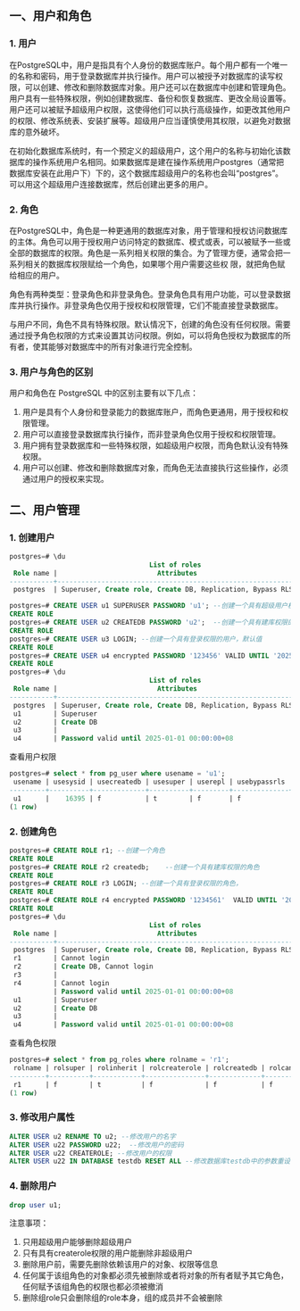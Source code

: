 ##   一、用户和角色

### 1. 用户

在PostgreSQL中，用户是指具有个人身份的数据库账户。每个用户都有一个唯一的名称和密码，用于登录数据库并执行操作。用户可以被授予对数据库的读写权限，可以创建、修改和删除数据库对象。用户还可以在数据库中创建和管理角色。用户具有一些特殊权限，例如创建数据库、备份和恢复数据库、更改全局设置等。用户还可以被赋予超级用户权限，这使得他们可以执行高级操作，如更改其他用户的权限、修改系统表、安装扩展等。超级用户应当谨慎使用其权限，以避免对数据库的意外破坏。

在初始化数据库系统时，有一个预定义的超级用户，这个用户的名称与初始化该数据库的操作系统用户名相同。如果数据库是建在操作系统用户postgres（通常把数据库安装在此用户下）下的，这个数据库超级用户的名称也会叫“postgres”。可以用这个超级用户连接数据库，然后创建出更多的用户。

### 2. 角色

在PostgreSQL中，角色是一种更通用的数据库对象，用于管理和授权访问数据库的主体。角色可以用于授权用户访问特定的数据库、模式或表，可以被赋予一些或全部的数据库的权限。角色是一系列相关权限的集合。为了管理方便，通常会把一系列相关的数据库权限赋给一个角色，如果哪个用户需要这些权
限，就把角色赋给相应的用户。

角色有两种类型：登录角色和非登录角色。登录角色具有用户功能，可以登录数据库并执行操作。非登录角色仅用于授权和权限管理，它们不能直接登录数据库。

与用户不同，角色不具有特殊权限。默认情况下，创建的角色没有任何权限。需要通过授予角色权限的方式来设置其访问权限。例如，可以将角色授权为数据库的所有者，使其能够对数据库中的所有对象进行完全控制。

### 3. 用户与角色的区别

用户和角色在 PostgreSQL 中的区别主要有以下几点：

1. 用户是具有个人身份和登录能力的数据库账户，而角色更通用，用于授权和权限管理。
2. 用户可以直接登录数据库执行操作，而非登录角色仅用于授权和权限管理。
3. 用户拥有登录数据库和一些特殊权限，如超级用户权限，而角色默认没有特殊权限。
4. 用户可以创建、修改和删除数据库对象，而角色无法直接执行这些操作，必须通过用户的授权来实现。

## 二、用户管理

### 1. 创建用户

```sql
postgres=# \du
                                   List of roles
 Role name |                         Attributes                         | Member of 
-----------+------------------------------------------------------------+-----------
 postgres  | Superuser, Create role, Create DB, Replication, Bypass RLS | {}

postgres=# CREATE USER u1 SUPERUSER PASSWORD 'u1'; --创建一个具有超级用户权限的用户
CREATE ROLE
postgres=# CREATE USER u2 CREATEDB PASSWORD 'u2';  --创建一个具有建库权限的用户
CREATE ROLE
postgres=# CREATE USER u3 LOGIN; --创建一个具有登录权限的用户，默认值
CREATE ROLE
postgres=# CREATE USER u4 encrypted PASSWORD '123456' VALID UNTIL '2025-01-01'; --创建一个带有加密密码且具有有效时间的用户
CREATE ROLE
postgres=# \du
                                   List of roles
 Role name |                         Attributes                         | Member of 
-----------+------------------------------------------------------------+-----------
 postgres  | Superuser, Create role, Create DB, Replication, Bypass RLS | {}
 u1        | Superuser                                                  | {}
 u2        | Create DB                                                  | {}
 u3        |                                                            | {}
 u4        | Password valid until 2025-01-01 00:00:00+08                | {}
```

查看用户权限

```sql
postgres=# select * from pg_user where usename = 'u1';
 usename | usesysid | usecreatedb | usesuper | userepl | usebypassrls |  passwd  | valuntil | useconfig 
---------+----------+-------------+----------+---------+--------------+----------+----------+-----------
 u1      |    16395 | f           | t        | f       | f            | ******** |          | 
(1 row)
```

### 2. 创建角色

```sql
postgres=# CREATE ROLE r1; --创建一个角色
CREATE ROLE
postgres=# CREATE ROLE r2 createdb;    --创建一个具有建库权限的角色
CREATE ROLE
postgres=# CREATE ROLE r3 LOGIN; --创建一个具有登录权限的角色，
CREATE ROLE
postgres=# CREATE ROLE r4 encrypted PASSWORD '1234561'  VALID UNTIL '2025-01-01'; --创建一个带有加密密码且具有有效时间的角色
CREATE ROLE
postgres=# \du
                                   List of roles
 Role name |                         Attributes                         | Member of 
-----------+------------------------------------------------------------+-----------
 postgres  | Superuser, Create role, Create DB, Replication, Bypass RLS | {}
 r1        | Cannot login                                               | {}
 r2        | Create DB, Cannot login                                    | {}
 r3        |                                                            | {}
 r4        | Cannot login                                              +| {}
           | Password valid until 2025-01-01 00:00:00+08                | 
 u1        | Superuser                                                  | {}
 u2        | Create DB                                                  | {}
 u3        |                                                            | {}
 u4        | Password valid until 2025-01-01 00:00:00+08                | {}
```

查看角色权限

```sql
postgres=# select * from pg_roles where rolname = 'r1';
 rolname | rolsuper | rolinherit | rolcreaterole | rolcreatedb | rolcanlogin | rolreplication | rolconnlimit | rolpassword | rolvaliduntil | rolbypassrls | rolconfig |  oid  
---------+----------+------------+---------------+-------------+-------------+----------------+--------------+-------------+---------------+--------------+-----------+-------
 r1      | f        | t          | f             | f           | f           | f              |           -1 | ********    |               | f            |           | 16400
(1 row)
```

### 3. 修改用户属性

```sql
ALTER USER u2 RENAME TO u2; --修改用户的名字
ALTER USER u22 PASSWORD u22;  --修改用户的密码
ALTER USER u22 CREATEROLE; --修改用户的权限
ALTER USER u22 IN DATABASE testdb RESET ALL --修改数据库testdb中的参数重设为默认值
```

### 4. 删除用户

```sql
drop user u1;
```

注意事项：

1. 只用超级用户能够删除超级用户
2. 只有具有createrole权限的用户能删除非超级用户
3. 删除用户前，需要先删除依赖该用户的对象、权限等信息
4. 任何属于该组角色的对象都必须先被删除或者将对象的所有者赋予其它角色，任何赋予该组角色的权限也都必须被撤消
5. 删除组role只会删除组的role本身，组的成员并不会被删除